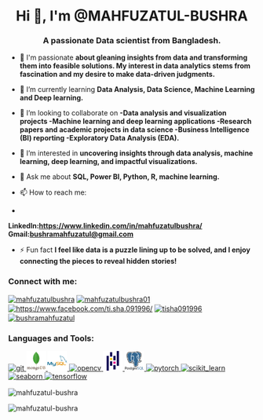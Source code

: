 <h1 align="center">Hi 👋, I'm @MAHFUZATUL-BUSHRA</h1>
<h3 align="center">A passionate Data scientist from Bangladesh.</h3>

- 🔭 I'm passionate **about gleaning insights from data and transforming them into feasible solutions. My interest in data analytics stems from fascination and my desire to make data-driven judgments.**

- 🌱 I’m currently learning **Data Analysis, Data Science, Machine Learning and Deep learning.**

- 👯 I’m looking to collaborate on **-Data analysis and visualization projects -Machine learning and deep learning applications -Research papers and academic projects in data science -Business Intelligence (BI) reporting -Exploratory Data Analysis (EDA).**

- 👀 I’m interested in **uncovering insights through data analysis, machine learning, deep learning, and impactful visualizations.**

- 💬 Ask me about **SQL, Power BI, Python, R, machine learning.**

- 📫 How to reach me:
- 
 **Linkedln:https://www.linkedin.com/in/mahfuzatulbushra/**
 **Gmail:bushramahfuzatul@gmail.com**

- ⚡ Fun fact **I feel like data is a puzzle lining up to be solved, and I enjoy connecting the pieces to reveal hidden stories!**

<h3 align="left">Connect with me:</h3>
<p align="left">
<a href="https://linkedin.com/in/mahfuzatulbushra" target="blank"><img align="center" src="https://raw.githubusercontent.com/rahuldkjain/github-profile-readme-generator/master/src/images/icons/Social/linked-in-alt.svg" alt="mahfuzatulbushra" height="30" width="40" /></a>
<a href="https://kaggle.com/mahfuzatulbushra01" target="blank"><img align="center" src="https://raw.githubusercontent.com/rahuldkjain/github-profile-readme-generator/master/src/images/icons/Social/kaggle.svg" alt="mahfuzatulbushra01" height="30" width="40" /></a>
<a href="https://www.facebook.com/ti.sha.091996/" target="blank"><img align="center" src="https://raw.githubusercontent.com/rahuldkjain/github-profile-readme-generator/master/src/images/icons/Social/facebook.svg" alt="https://www.facebook.com/ti.sha.091996/" height="30" width="40" /></a>
<a href="https://instagram.com/tisha091996" target="blank"><img align="center" src="https://raw.githubusercontent.com/rahuldkjain/github-profile-readme-generator/master/src/images/icons/Social/instagram.svg" alt="tisha091996" height="30" width="40" /></a>
<a href="https://www.hackerrank.com/bushramahfuzatul" target="blank"><img align="center" src="https://raw.githubusercontent.com/rahuldkjain/github-profile-readme-generator/master/src/images/icons/Social/hackerrank.svg" alt="bushramahfuzatul" height="30" width="40" /></a>
</p>

<h3 align="left">Languages and Tools:</h3>
<p align="left"> <a href="https://git-scm.com/" target="_blank" rel="noreferrer"> <img src="https://www.vectorlogo.zone/logos/git-scm/git-scm-icon.svg" alt="git" width="40" height="40"/> </a> <a href="https://www.mongodb.com/" target="_blank" rel="noreferrer"> <img src="https://raw.githubusercontent.com/devicons/devicon/master/icons/mongodb/mongodb-original-wordmark.svg" alt="mongodb" width="40" height="40"/> </a> <a href="https://www.mysql.com/" target="_blank" rel="noreferrer"> <img src="https://raw.githubusercontent.com/devicons/devicon/master/icons/mysql/mysql-original-wordmark.svg" alt="mysql" width="40" height="40"/> </a> <a href="https://opencv.org/" target="_blank" rel="noreferrer"> <img src="https://www.vectorlogo.zone/logos/opencv/opencv-icon.svg" alt="opencv" width="40" height="40"/> </a> <a href="https://pandas.pydata.org/" target="_blank" rel="noreferrer"> <img src="https://raw.githubusercontent.com/devicons/devicon/2ae2a900d2f041da66e950e4d48052658d850630/icons/pandas/pandas-original.svg" alt="pandas" width="40" height="40"/> </a> <a href="https://www.postgresql.org" target="_blank" rel="noreferrer"> <img src="https://raw.githubusercontent.com/devicons/devicon/master/icons/postgresql/postgresql-original-wordmark.svg" alt="postgresql" width="40" height="40"/> </a> <a href="https://pytorch.org/" target="_blank" rel="noreferrer"> <img src="https://www.vectorlogo.zone/logos/pytorch/pytorch-icon.svg" alt="pytorch" width="40" height="40"/> </a> <a href="https://scikit-learn.org/" target="_blank" rel="noreferrer"> <img src="https://upload.wikimedia.org/wikipedia/commons/0/05/Scikit_learn_logo_small.svg" alt="scikit_learn" width="40" height="40"/> </a> <a href="https://seaborn.pydata.org/" target="_blank" rel="noreferrer"> <img src="https://seaborn.pydata.org/_images/logo-mark-lightbg.svg" alt="seaborn" width="40" height="40"/> </a> <a href="https://www.tensorflow.org" target="_blank" rel="noreferrer"> <img src="https://www.vectorlogo.zone/logos/tensorflow/tensorflow-icon.svg" alt="tensorflow" width="40" height="40"/> </a> </p>

<p><img align="center" src="https://github-readme-stats.vercel.app/api/top-langs?username=mahfuzatul-bushra&show_icons=true&locale=en&layout=compact" alt="mahfuzatul-bushra" /></p>

<p><img align="center" src="https://github-readme-streak-stats.herokuapp.com/?user=mahfuzatul-bushra&" alt="mahfuzatul-bushra" /></p>

